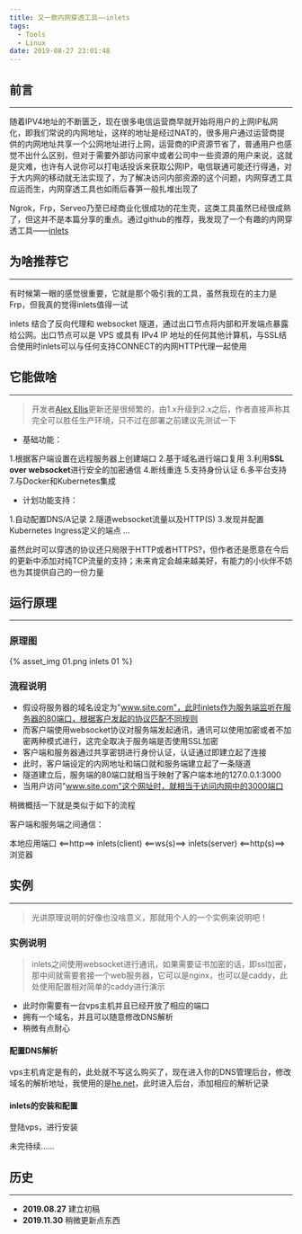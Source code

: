 ```yaml
---
title: 又一款内网穿透工具——inlets
tags:
  - Tools
  - Linux
date: 2019-08-27 23:01:48
---
```


## 前言

---

随着IPV4地址的不断匮乏，现在很多电信运营商早就开始将用户的上网IP私网化，即我们常说的内网地址，这样的地址是经过NAT的，很多用户通过运营商提供的内网地址共享一个公网地址进行上网，运营商的IP资源节省了，普通用户也感觉不出什么区别，但对于需要外部访问家中或者公司中一些资源的用户来说，这就是灾难，也许有人说你可以打电话投诉来获取公网IP，电信联通可能还行得通，对于大内网的移动就无法实现了，为了解决访问内部资源的这个问题，内网穿透工具应运而生，内网穿透工具也如雨后春笋一般扎堆出现了

Ngrok，Frp，Serveo乃至已经商业化很成功的花生壳，这类工具虽然已经很成熟了，但这并不是本篇分享的重点。通过github的推荐，我发现了一个有趣的内网穿透工具——[inlets](https://github.com/alexellis/inlets)

<!-- more -->

## 为啥推荐它

---

有时候第一眼的感觉很重要，它就是那个吸引我的工具，虽然我现在的主力是Frp，但我真的觉得inlets值得一试

inlets 结合了反向代理和 websocket 隧道，通过出口节点将内部和开发端点暴露给公网。出口节点可以是 VPS 或具有 IPv4 IP 地址的任何其他计算机，与SSL结合使用时inlets可以与任何支持CONNECT的内网HTTP代理一起使用

## 它能做啥

---

> 开发者[Alex Ellis](https://github.com/alexellis)更新还是很频繁的，由1.x升级到2.x之后，作者直接声称其完全可以胜任生产环境，只不过在部署之前建议先测试一下

* 基础功能：

1.根据客户端设置在远程服务器上创建端口
2.基于域名进行端口复用
3.利用**SSL over websocket**进行安全的加密通信
4.断线重连
5.支持身份认证
6.多平台支持
7.与Docker和Kubernetes集成

* 计划功能支持：

1.自动配置DNS/A记录
2.隧道websocket流量以及HTTP(S)
3.发现并配置Kubernetes Ingress定义的端点
...

虽然此时可以穿透的协议还只局限于HTTP或者HTTPS?，但作者还是愿意在今后的更新中添加对纯TCP流量的支持；未来肯定会越来越美好，有能力的小伙伴不妨也为其提供自己的一份力量

## 运行原理

---

### 原理图

{% asset_img 01.png inlets 01 %}

### 流程说明

* 假设将服务器的域名设定为"www.site.com"，此时inlets作为服务端监听在服务器的80端口，根据客户发起的协议匹配不同规则
* 而客户端使用websocket协议对服务端发起通讯，通讯可以使用加密或者不加密两种模式进行，这完全取决于服务端是否使用SSL加密
* 客户端和服务器通过共享密钥进行身份认证，认证通过即建立起了连接
* 此时，客户端设定的内网地址和端口就和服务端建立起了一条隧道
* 隧道建立后，服务端的80端口就相当于映射了客户端本地的127.0.0.1:3000
* 当用户访问"www.site.com"这个网址时，就相当于访问内网中的3000端口

稍微概括一下就是类似于如下的流程

客户端和服务端之间通信：

本地应用端口 <==http==> inlets(client) <==ws(s)==> inlets(server) <==http(s)==> 浏览器

## 实例

---

> 光讲原理说明的好像也没啥意义，那就用个人的一个实例来说明吧！

### 实例说明

> inlets之间使用websocket进行通讯，如果需要证书加密的话，即ssl加密，那中间就需要套接一个web服务器，它可以是nginx，也可以是caddy，此处使用配置相对简单的caddy进行演示

* 此时你需要有一台vps主机并且已经开放了相应的端口
* 拥有一个域名，并且可以随意修改DNS解析
* 稍微有点耐心

#### 配置DNS解析

vps主机肯定是有的，此处就不写这么购买了，现在进入你的DNS管理后台，修改域名的解析地址，我使用的是[he.net](https://he.net)，此时进入后台，添加相应的解析记录

#### inlets的安装和配置

登陆vps，进行安装

未完待续……

## 历史

---

* **2019.08.27** 建立初稿
* **2019.11.30** 稍微更新点东西

